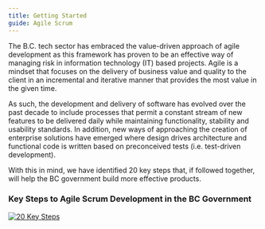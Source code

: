 ```yaml
---
title: Getting Started
guide: Agile Scrum
---
```


The B.C. tech sector has embraced the value-driven approach of agile development as this framework has proven to be an effective way of managing risk in information technology (IT) based projects. Agile is a mindset that focuses on the delivery of business value and quality to the client in an incremental and iterative manner that provides the most value in the given time.

As such, the development and delivery of software has evolved over the past decade to include processes that permit a constant stream of new features to be delivered daily while maintaining functionality, stability and usability standards. In addition, new ways of approaching the creation of enterprise solutions have emerged where design drives architecture and functional code is written based on preconceived tests (i.e. test-driven development).

With this in mind, we have identified 20 key steps that, if followed together, will help the BC government build more effective products.

### Key Steps to Agile Scrum Development in the BC Government

[![20 Key Steps]({{site.baseurl}}/static/img/20steps.jpg)]({{site.baseurl}}/static/img/20steps.jpg)
